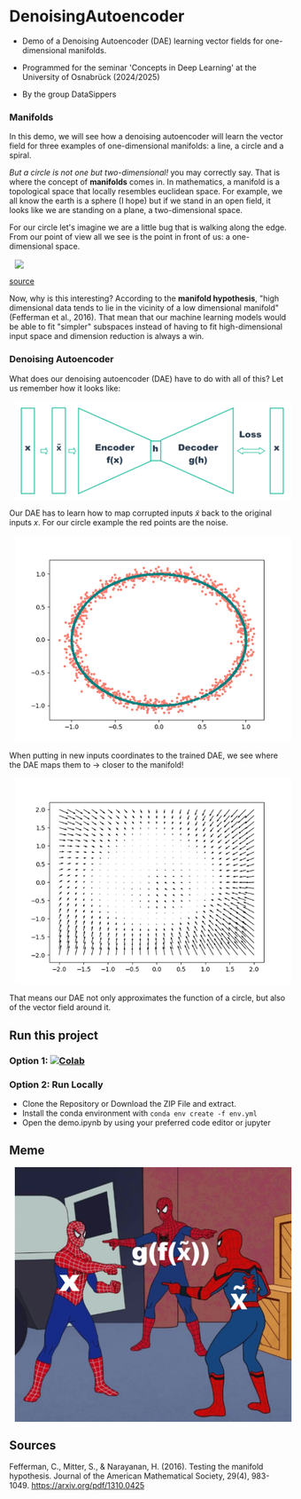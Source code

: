 # DenoisingAutoencoder
- Demo of a Denoising Autoencoder (DAE) learning vector fields for one-dimensional manifolds.

- Programmed for the seminar 'Concepts in Deep Learning' at the University of Osnabrück (2024/2025) 

- By the group DataSippers

### Manifolds
In this demo, we will see how a denoising autoencoder will learn the vector field for three examples of one-dimensional manifolds: a line, a circle and a spiral.

*But a circle is not one but two-dimensional!* you may correctly say. That is where the concept of **manifolds** comes in. In mathematics, a manifold is a topological space that locally resembles
euclidean space. For example, we all know the earth is a sphere (I hope) but if we stand in an open field, it looks like we are standing on a plane, a two-dimensional space. 

For our circle let's imagine we are a little bug that is walking along the edge. From our point of view all we see is the point in front of us: a one-dimensional space.

<img align="center" width="300" src="https://bastian.rieck.me/images/manifolds_circle.svg" hspace="10">

[source](https://bastian.rieck.me/blog/2019/manifold/)

Now, why is this interesting? According to the **manifold hypothesis**, "high dimensional data tends to lie in the vicinity of a low dimensional manifold" (Fefferman et al., 2016). That mean that our machine learning models would be able to fit "simpler" subspaces instead of having to fit high-dimensional input space and dimension reduction is always a win.

### Denoising Autoencoder 

What does our denoising autoencoder (DAE) have to do with all of this? Let us remember how it looks like:

<img align="center" width="500" src="https://github.com/juelha/DenoisingAutoencoder/blob/main/doc/DAE.png" hspace="10">

Our DAE has to learn how to map corrupted inputs $\tilde{x}$ back to the original inputs $x$. For our circle example the red points are the noise.

<img align="center" width="500" src="https://github.com/juelha/DenoisingAutoencoder/blob/main/reports/circle/circle.png" hspace="10">


When putting in new inputs coordinates to the trained DAE, we see where the DAE maps them to -> closer to the manifold!

<img align="center" width="500" src="https://github.com/juelha/DenoisingAutoencoder/blob/main/reports/circle/circle_vectorfield.png" hspace="10">

That means our DAE not only approximates the function of a circle, but also of the vector field around it. 


## Run this project

### Option 1: [![Colab](https://colab.research.google.com/assets/colab-badge.svg)](https://colab.research.google.com/github/juelha/DenoisingAutoencoder/blob/main/demo.ipynb)

### Option 2: Run Locally
- Clone the Repository or Download the ZIP File and extract.
- Install the conda environment with ```conda env create -f env.yml```
- Open the demo.ipynb by using your preferred code editor or jupyter 



## Meme

<img align="center" width="500" src="https://github.com/juelha/DenoisingAutoencoder/blob/main/doc/spiderman_meme.png" hspace="10">

## Sources
Fefferman, C., Mitter, S., & Narayanan, H. (2016). Testing the manifold hypothesis. Journal of the American Mathematical Society, 29(4), 983-1049.  https://arxiv.org/pdf/1310.0425
